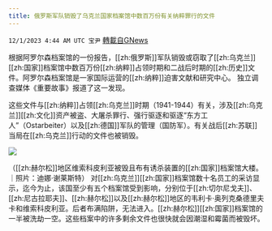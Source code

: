 ```yaml
---
title: 俄罗斯军队销毁了乌克兰国家档案馆中数百万份有关纳粹罪行的文件
---
```

`12/1/2023 4:44 AM UTC 宝尹` [轉載自GNews](https://gnews.org/articles/2057801)

根据阿罗尔森档案馆的一份报告，[[zh:俄罗斯]]军队销毁或窃取了[[zh:乌克兰]][[zh:国家]]档案馆中数百万份[[zh:纳粹]]占领时期和二战后时期的[[zh:历史]]文件。阿罗尔森档案馆是一家国际运营的[[zh:纳粹]]迫害文献和研究中心。
独立调查媒体《重要故事》报道了这一发现。

这些文件与[[zh:纳粹]]占领[[zh:乌克兰]]时期（1941-1944）有关，涉及[[zh:乌克兰]][[zh:文化]]资产被盗、大屠杀罪行、强行驱逐和驱逐“东方工人”（Ostarbeiter）以及[[zh:德国]]军队的管理（国防军）。有关战后[[zh:苏联]]当局在[[zh:乌克兰]]行动的文件也被销毁。

![](https://i.imgur.com/0piW3Bi.jpg)

（[[zh:赫尔松]]地区维索科皮利亚被毁且布有诱杀装置的[[zh:国家]]档案馆大楼。｜照片：迪娜·谢莱斯特）
对[[zh:乌克兰]][[zh:国家]]档案馆数十名员工的采访显示，迄今为止，该国至少有五个档案馆受到影响，分别位于[[zh:切尔尼戈夫]]、[[zh:尼古拉耶夫]]、[[zh:赫尔松]]以及[[zh:赫尔松]]地区的韦利卡·奥列克桑德里夫卡和维索科皮利亚。后者布满陷阱，无法进入。[[zh:赫尔松]][[zh:国家]]档案馆的一半被洗劫一空。这些档案中的许多剩余文件也很快就会因潮湿和霉菌而被毁坏。



